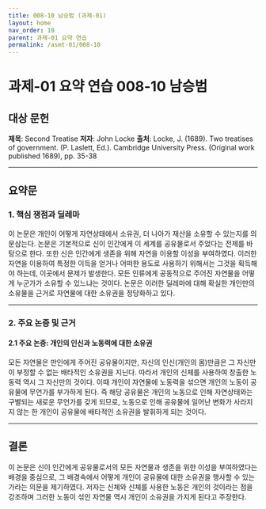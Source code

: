 ```yaml
---
title: 008-10 남승범 (과제-01)
layout: home
nav_order: 10
parent: 과제-01 요약 연습
permalink: /asmt-01/008-10
---
```


# 과제-01 요약 연습 008-10 남승범 

## 대상 문헌  
**제목**: Second Treatise
**저자**: John Locke
**출처**: Locke, J. (1689). Two treatises of government. (P. Laslett, Ed.). Cambridge University Press. (Original work published 1689), pp. 35-38

---

## 요약문  

### 1. 핵심 쟁점과 딜레마  
이 논문은 개인이 어떻게 자연상태에서 소유권, 더 나아가 재산을 소유할 수 있는지를 의문삼는다. 논문은 기본적으로 신이 인간에게 이 세계를 공유물로서 주었다는 전제를 바탕으로 한다. 또한 신은 인간에게 생존을 위해 자연을 이용할 이성을 부여하였다. 이러한 자연을 이용하여 특정한 이득을 얻거나 어떠한 용도로 사용하기 위해서는 그것을 획득해야 하는데, 이곳에서 문제가 발생한다. 모든 인류에게 공동적으로 주어진 자연물을 어떻게 누군가가 소유할 수 있느냐는 것이다. 논문은 이러한 딜레마에 대해 확실한 개인만의 소유물을 근거로 자연물에 대한 소유권을 정당화하고 있다.

---

### 2. 주요 논증 및 근거  

#### 2.1 주요 논증: 개인의 인신과 노동력에 대한 소유권
모든 자연물은 만인에게 주어진 공유물이지만, 자신의 인신(개인의 몸)만큼은 그 자신만이 부정할 수 없는 배타적인 소유권을 지닌다. 따라서 개인의 신체를 사용하여 창출한 노동력 역시 그 자신만의 것이다. 이때 개인이 자연물에 노동력을 섞으면 개인의 노동이 공유물에 무언가를 부가하게 된다. 즉 해당 공유물은 개인의 노동으로 인해 자연상태와는 구별되는 새로운 무언가를 갖게 되므로, 노동으로 인해 공유물에 일어난 변화가 사라지지 않는 한 개인이 공유물에 배타적인 소유권을 발휘하게 되는 것이다. 

---

## 결론  
이 논문은 신이 인간에게 공유물로서의 모든 자연물과 생존을 위한 이성을 부여하였다는 배경을 중심으로, 그 배경속에서 어떻게 개인이 공유물에 대한 소유권을 행사할 수 있는가라는 의문을 제기하였다. 저자는 신체와 신체를 사용한 노동은 개인의 것이라는 점을 강조하며 그러한 노동이 섞인 자연물 역시 개인이 소유권을 가지게 된다고 주장한다. 